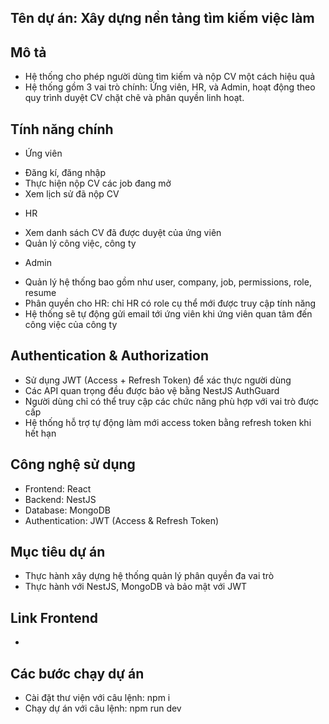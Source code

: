 
## Tên dự án: Xây dựng nền tảng tìm kiếm việc làm

## Mô tả
- Hệ thống cho phép người dùng tìm kiếm và nộp CV một cách hiệu quả
- Hệ thống gồm 3 vai trò chính: Ứng viên, HR, và Admin, hoạt động theo quy trình duyệt CV chặt chẽ và phân quyền linh hoạt.

## Tính năng chính
* Ứng viên
- Đăng kí, đăng nhập
- Thực hiện nộp CV các job đang mở
- Xem lịch sử đã nộp CV
* HR 
- Xem danh sách CV đã được duyệt của ứng viên
- Quản lý công việc, công ty

* Admin
- Quản lý hệ thống bao gồm như user, company, job, permissions, role, resume
- Phân quyền cho HR: chỉ HR có role cụ thể mới được truy cập tính năng
- Hệ thống sẽ tự động gửi email tới ứng viên khi ứng viên quan tâm đến công việc của công ty

## Authentication & Authorization
- Sử dụng JWT (Access + Refresh Token) để xác thực người dùng
- Các API quan trọng đều được bảo vệ bằng NestJS AuthGuard
- Người dùng chỉ có thể truy cập các chức năng phù hợp với vai trò được cấp
- Hệ thống hỗ trợ tự động làm mới access token bằng refresh token khi hết hạn

## Công nghệ sử dụng
- Frontend: React
- Backend: NestJS
- Database: MongoDB
- Authentication: JWT (Access & Refresh Token)

## Mục tiêu dự án
- Thực hành xây dựng hệ thống quản lý phân quyền đa vai trò
- Thực hành với NestJS, MongoDB và bảo mật với JWT

## Link Frontend
- 

## Các bước chạy dự án
- Cài đặt thư viện với câu lệnh: npm i
- Chạy dự án với câu lệnh: npm run dev
